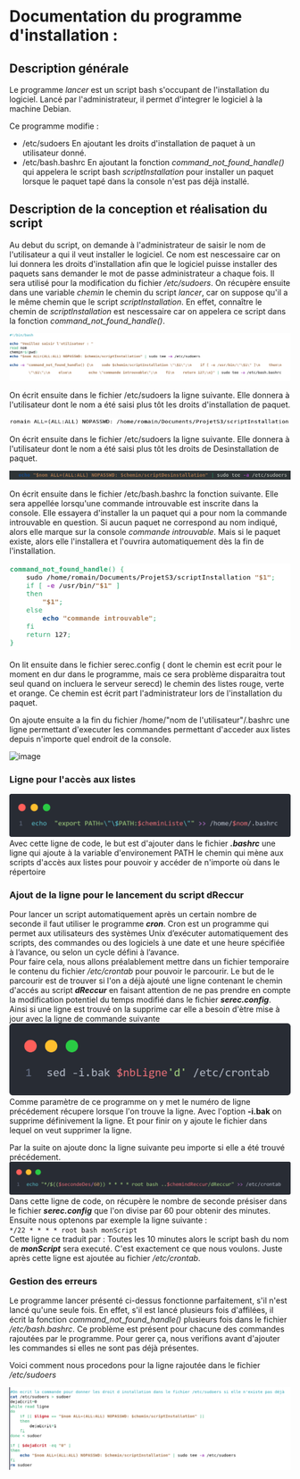 # Documentation du programme d'installation :

## Description générale
Le programme _lancer_ est un script bash s'occupant de l'installation du logiciel.
Lancé par l'administrateur, il permet d'integrer le logiciel à la machine Debian.

Ce programme modifie :
- /etc/sudoers         En ajoutant les droits d'installation de paquet à un utilisateur donné.
- /etc/bash.bashrc     En ajoutant la fonction _command\_not\_found\_handle()_ qui appelera le script bash _scriptInstallation_ pour installer un paquet
                       lorsque le paquet tapé dans la console n'est pas déjà installé.

## Description de la conception et réalisation du script

Au debut du script, on demande à l'administrateur de saisir le nom de l'utilisateur a qui il veut installer le logiciel.
Ce nom est nescessaire car on lui donnera les droits d'installation afin que le logiciel puisse installer des paquets sans demander le mot de passe administrateur a chaque fois. Il sera utilisé pour la modification du fichier _/etc/sudoers_.
On récupère ensuite dans une variable _chemin_ le chemin du script _lancer_, car on suppose qu'il a le même chemin que le script _scriptInstallation_. En effet, connaître le chemin de _scriptInstallation_ est nescessaire car on appelera ce script dans la fonction _command\_not\_found\_handle()_.

![alt text](./Image/Capture_lancer_1.png) 

On écrit ensuite dans le fichier /etc/sudoers la ligne suivante. Elle donnera à l'utilisateur dont le nom a été saisi plus tôt les droits d'installation de paquet.

![alt text](./Image/Capture_sudoers.png)

On écrit ensuite dans le fichier /etc/sudoers la ligne suivante. Elle donnera à l'utilisateur dont le nom a été saisi plus tôt les droits de Desinstallation de paquet.

![alt text](./Image/scriptDesinstallation.png)

On écrit ensuite dans le fichier /etc/bash.bashrc la fonction suivante. Elle sera appellée lorsqu'une commande introuvable est inscrite dans la console. Elle essayera d'installer la un paquet qui a pour nom la commande introuvable en question. Si aucun paquet ne correspond au nom indiqué, alors elle marque sur la console _commande introuvable_. Mais si le paquet existe, alors elle l'installera et l'ouvrira automatiquement dès la fin de l'installation.

![alt text](./Image/Capture_command_not_found_handle.png)


On lit ensuite dans le fichier serec.config ( dont le chemin est ecrit pour le moment en dur dans le programme, mais ce sera problème disparaitra tout seul quand on incluera le serveur serecd) le chemin des listes rouge, verte et orange. Ce chemin est écrit part l'administrateur lors de l'installation du paquet.

On ajoute ensuite a la fin du fichier /home/"nom de l'utilisateur"/.bashrc une ligne permettant d'executer les commandes permettant d'acceder aux listes depuis n'importe quel endroit de la console.

![image](https://user-images.githubusercontent.com/81689403/144429286-7b3531a1-09ec-444e-a8e3-47f9bb1f3a2a.png)


### Ligne pour l'accès aux listes
![image d'accés aux listes](./Image/codeAccesListes.png)
Avec cette ligne de code, le but est d'ajouter dans le fichier ***.bashrc*** une ligne qui ajoute à la variable d'environement PATH le chemin qui mène aux scripts d'accès aux listes pour pouvoir y accéder de n'importe où dans le répertoire

### Ajout de la ligne pour le lancement du script dReccur
Pour lancer un script automatiquement après un certain nombre de seconde il faut utiliser le programme ***cron***. Cron est un programme qui permet aux utilisateurs des systèmes Unix d’exécuter automatiquement des scripts, des commandes ou des logiciels à une date et une heure spécifiée à l’avance, ou selon un cycle défini à l’avance.  
Pour faire cela, nous allons préalablement mettre dans un fichier temporaire le contenu du fichier */etc/crontab* pour pouvoir le parcourir. Le but de le parcourir est de trouver si l'on a déjà ajouté une ligne contenant le chemin d'accés au script ***dReccur*** en faisant attention de ne pas prendre en compte la modification potentiel du temps modifié dans le fichier ***serec.config***. Ainsi si une ligne est trouvé on la supprime car elle a besoin d'ètre mise à jour avec la ligne de commande suivante
![Image pour la commande sed](Image/sed.png)
Comme paramètre de ce programme on y met le numéro de ligne précédement récupere lorsque l'on trouve la ligne. Avec l'option **-i.bak** on supprime définivement la ligne. Et pour finir on y ajoute le fichier dans lequel on veut supprimer la ligne.

Par la suite on ajoute donc la ligne suivante peu importe si elle a été trouvé précédement.
![image de la commande d'ajout dans le crontab](Image/ajoutLignePourDesinstall.png)
Dans cette ligne de code, on récupère le nombre de seconde présiser dans le fichier ***serec.config*** que l'on divise par 60 pour obtenir des minutes. Ensuite nous optenons par exemple la ligne suivante :  
`*/22 * * * * root bash monScript`  
Cette ligne ce traduit par : Toutes les 10 minutes alors le script bash du nom de ***monScript*** sera executé. C'est exactement ce que nous voulons. Juste après cette ligne est ajoutée au fichier */etc/crontab*.

### Gestion des erreurs
Le programme lancer présenté ci-dessus fonctionne parfaitement, s'il n'est lancé qu'une seule fois.
En effet, s'il est lancé plusieurs fois d'affilées, il écrit la fonction _command_not_found_handle()_ plusieurs fois dans le fichier _/etc/bash.bashrc_.
Ce problème est présent pour chacune des commandes rajoutées par le programme.
Pour gerer ça, nous verifions avant d'ajouter les commandes si elles ne sont pas déjà présentes.

Voici comment nous procedons pour la ligne rajoutée dans le fichier _/etc/sudoers_

![alt text](./Image/GestionErreurLancer.png)
